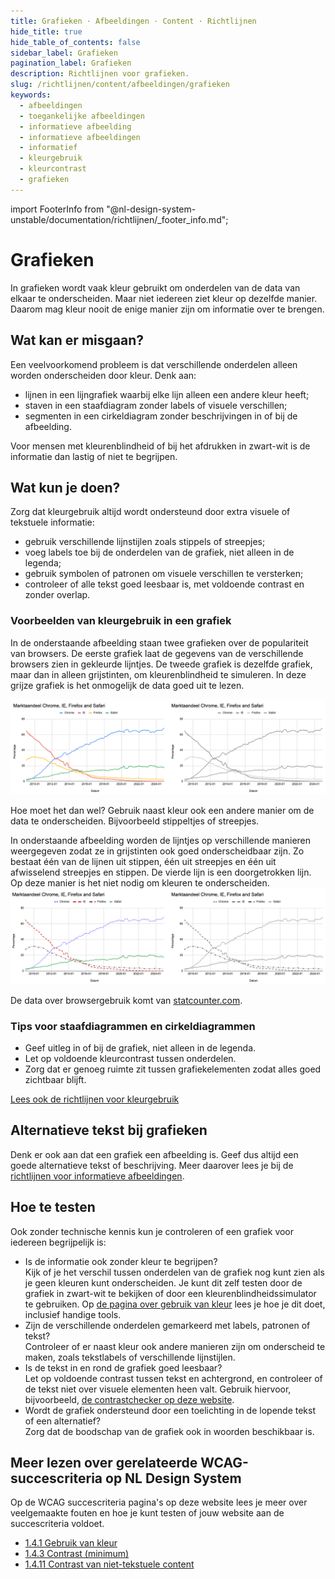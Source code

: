 ```yaml
---
title: Grafieken · Afbeeldingen · Content · Richtlijnen
hide_title: true
hide_table_of_contents: false
sidebar_label: Grafieken
pagination_label: Grafieken
description: Richtlijnen voor grafieken.
slug: /richtlijnen/content/afbeeldingen/grafieken
keywords:
  - afbeeldingen
  - toegankelijke afbeeldingen
  - informatieve afbeelding
  - informatieve afbeeldingen
  - informatief
  - kleurgebruik
  - kleurcontrast
  - grafieken
---
```


<!-- @license CC0-1.0 -->

import FooterInfo from "@nl-design-system-unstable/documentation/richtlijnen/\_footer_info.md";

# Grafieken

In grafieken wordt vaak kleur gebruikt om onderdelen van de data van elkaar te onderscheiden. Maar niet iedereen ziet kleur op dezelfde manier. Daarom mag kleur nooit de enige manier zijn om informatie over te brengen.

## Wat kan er misgaan?

Een veelvoorkomend probleem is dat verschillende onderdelen alleen worden onderscheiden door kleur. Denk aan:

- lijnen in een lijngrafiek waarbij elke lijn alleen een andere kleur heeft;
- staven in een staafdiagram zonder labels of visuele verschillen;
- segmenten in een cirkeldiagram zonder beschrijvingen in of bij de afbeelding.

Voor mensen met kleurenblindheid of bij het afdrukken in zwart-wit is de informatie dan lastig of niet te begrijpen.

## Wat kun je doen?

Zorg dat kleurgebruik altijd wordt ondersteund door extra visuele of tekstuele informatie:

- gebruik verschillende lijnstijlen zoals stippels of streepjes;
- voeg labels toe bij de onderdelen van de grafiek, niet alleen in de legenda;
- gebruik symbolen of patronen om visuele verschillen te versterken;
- controleer of alle tekst goed leesbaar is, met voldoende contrast en zonder overlap.

### Voorbeelden van kleurgebruik in een grafiek

In de onderstaande afbeelding staan twee grafieken over de populariteit van browsers. De eerste grafiek laat de gegevens van de verschillende browsers zien in gekleurde lijntjes. De tweede grafiek is dezelfde grafiek, maar dan in alleen grijstinten, om kleurenblindheid te simuleren. In deze grijze grafiek is het onmogelijk de data goed uit te lezen.

![Twee verschillende weergaven van een grafiek over de populariteit van verschillende webbrowsers, een met gekleurde lijntjes en daarnaast dezelfde grafiek in grijstinten.](https://raw.githubusercontent.com/nl-design-system/documentatie/assets/wcag-1-4-1-grafiek-fout.png)

Hoe moet het dan wel? Gebruik naast kleur ook een andere manier om de data te onderscheiden. Bijvoorbeeld stippeltjes of streepjes.

In onderstaande afbeelding worden de lijntjes op verschillende manieren weergegeven zodat ze in grijstinten ook goed onderscheidbaar zijn. Zo bestaat één van de lijnen uit stippen, één uit streepjes en één uit afwisselend streepjes en stippen. De vierde lijn is een doorgetrokken lijn. Op deze manier is het niet nodig om kleuren te onderscheiden.
![Twee verschillende weergaven van een grafiek over de populariteit van verschillende webbrowsers, een met gekleurde maar verschillend gestreepte lijntjes en daarnaast dezelfde grafiek in grijstinten.](https://raw.githubusercontent.com/nl-design-system/documentatie/assets/wcag-1-4-1-grafiek-goed.png)

De data over browsergebruik komt van [statcounter.com](https://gs.statcounter.com/browser-market-share#monthly-200901-202412).

### Tips voor staafdiagrammen en cirkeldiagrammen

- Geef uitleg in of bij de grafiek, niet alleen in de legenda.
- Let op voldoende kleurcontrast tussen onderdelen.
- Zorg dat er genoeg ruimte zit tussen grafiekelementen zodat alles goed zichtbaar blijft.

[Lees ook de richtlijnen voor kleurgebruik](/richtlijnen/content/tekstopmaak/kleurgebruik/)

## Alternatieve tekst bij grafieken

Denk er ook aan dat een grafiek een afbeelding is. Geef dus altijd een goede alternatieve tekst of beschrijving. Meer daarover lees je bij de [richtlijnen voor informatieve afbeeldingen](/richtlijnen/content/afbeeldingen/informatieve-afbeeldingen).

## Hoe te testen

Ook zonder technische kennis kun je controleren of een grafiek voor iedereen begrijpelijk is:

- Is de informatie ook zonder kleur te begrijpen?  
  Kijk of je het verschil tussen onderdelen van de grafiek nog kunt zien als je geen kleuren kunt onderscheiden. Je kunt dit zelf testen door de grafiek in zwart-wit te bekijken of door een kleurenblindheidssimulator te gebruiken. Op [de pagina over gebruik van kleur](/wcag/1.4.1#hoe-te-testen) lees je hoe je dit doet, inclusief handige tools.
- Zijn de verschillende onderdelen gemarkeerd met labels, patronen of tekst?  
  Controleer of er naast kleur ook andere manieren zijn om onderscheid te maken, zoals tekstlabels of verschillende lijnstijlen.
- Is de tekst in en rond de grafiek goed leesbaar?  
  Let op voldoende contrast tussen tekst en achtergrond, en controleer of de tekst niet over visuele elementen heen valt. Gebruik hiervoor, bijvoorbeeld, [de contrastchecker op deze website](/contrast).
- Wordt de grafiek ondersteund door een toelichting in de lopende tekst of een alternatief?  
  Zorg dat de boodschap van de grafiek ook in woorden beschikbaar is.

## Meer lezen over gerelateerde WCAG-succescriteria op NL Design System

Op de WCAG succescriteria pagina's op deze website lees je meer over veelgemaakte fouten en hoe je kunt testen of jouw website aan de succescriteria voldoet.

- [1.4.1 Gebruik van kleur](/wcag/1.4.1)
- [1.4.3 Contrast (minimum)](/wcag/1.4.3)
- [1.4.11 Contrast van niet-tekstuele content](/wcag/1.4.11)

<FooterInfo />
